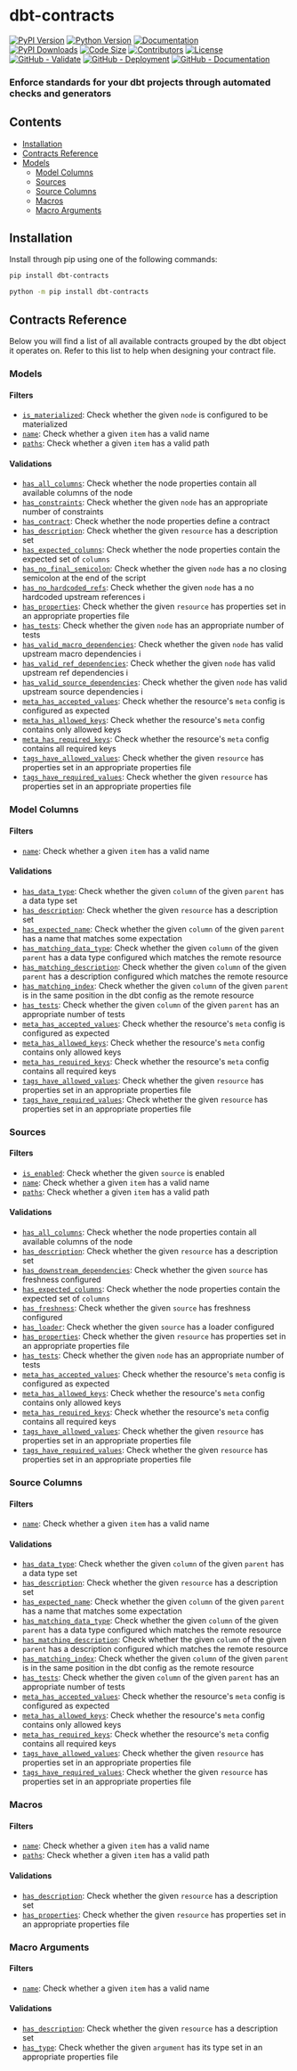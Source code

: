 # dbt-contracts

[![PyPI Version](https://img.shields.io/pypi/v/dbt-contracts?logo=pypi&label=Latest%20Version)](https://pypi.org/project/dbt-contracts)
[![Python Version](https://img.shields.io/pypi/pyversions/dbt-contracts.svg?logo=python&label=Supported%20Python%20Versions)](https://pypi.org/project/dbt-contracts/)
[![Documentation](https://img.shields.io/badge/Documentation-red.svg)](https://geo-martino.github.io/dbt-contracts)
</br>
[![PyPI Downloads](https://img.shields.io/pypi/dm/dbt-contracts?label=Downloads)](https://pypi.org/project/dbt-contracts/)
[![Code Size](https://img.shields.io/github/languages/code-size/geo-martino/dbt-contracts?label=Code%20Size)](https://github.com/geo-martino/dbt-contracts)
[![Contributors](https://img.shields.io/github/contributors/geo-martino/dbt-contracts?logo=github&label=Contributors)](https://github.com/geo-martino/dbt-contracts/graphs/contributors)
[![License](https://img.shields.io/github/license/geo-martino/dbt-contracts?label=License)](https://github.com/geo-martino/dbt-contracts/blob/master/LICENSE)
</br>
[![GitHub - Validate](https://github.com/geo-martino/dbt-contracts/actions/workflows/validate.yml/badge.svg?branch=master)](https://github.com/geo-martino/dbt-contracts/actions/workflows/validate.yml)
[![GitHub - Deployment](https://github.com/geo-martino/dbt-contracts/actions/workflows/deploy.yml/badge.svg?event=release)](https://github.com/geo-martino/dbt-contracts/actions/workflows/deploy.yml)
[![GitHub - Documentation](https://github.com/geo-martino/dbt-contracts/actions/workflows/docs_publish.yml/badge.svg)](https://github.com/geo-martino/dbt-contracts/actions/workflows/docs_publish.yml)

### Enforce standards for your dbt projects through automated checks and generators

## Contents
* [Installation](#installation)
* [Contracts Reference](#contracts-reference)
* [Models](#models)
  * [Model Columns](#model-columns)
  * [Sources](#sources)
  * [Source Columns](#source-columns)
  * [Macros](#macros)
  * [Macro Arguments](#macro-arguments)

## Installation
Install through pip using one of the following commands:

```bash
pip install dbt-contracts
```
```bash
python -m pip install dbt-contracts
```

## Contracts Reference

Below you will find a list of all available contracts grouped by the dbt object it operates on.
Refer to this list to help when designing your contract file.

### Models

#### Filters

- [`is_materialized`](https://geo-martino.github.io/dbt-contracts/reference/models.html#is-materialized): Check whether the given `node` is configured to be materialized
- [`name`](https://geo-martino.github.io/dbt-contracts/reference/models.html#name): Check whether a given `item` has a valid name
- [`paths`](https://geo-martino.github.io/dbt-contracts/reference/models.html#paths): Check whether a given `item` has a valid path

#### Validations

- [`has_all_columns`](https://geo-martino.github.io/dbt-contracts/reference/models.html#has-all-columns): Check whether the node properties contain all available columns of the node
- [`has_constraints`](https://geo-martino.github.io/dbt-contracts/reference/models.html#has-constraints): Check whether the given `node` has an appropriate number of constraints
- [`has_contract`](https://geo-martino.github.io/dbt-contracts/reference/models.html#has-contract): Check whether the node properties define a contract
- [`has_description`](https://geo-martino.github.io/dbt-contracts/reference/models.html#has-description): Check whether the given `resource` has a description set
- [`has_expected_columns`](https://geo-martino.github.io/dbt-contracts/reference/models.html#has-expected-columns): Check whether the node properties contain the expected set of `columns`
- [`has_no_final_semicolon`](https://geo-martino.github.io/dbt-contracts/reference/models.html#has-no-final-semicolon): Check whether the given `node` has a no closing semicolon at the end of the script
- [`has_no_hardcoded_refs`](https://geo-martino.github.io/dbt-contracts/reference/models.html#has-no-hardcoded-refs): Check whether the given `node` has a no hardcoded upstream references i
- [`has_properties`](https://geo-martino.github.io/dbt-contracts/reference/models.html#has-properties): Check whether the given `resource` has properties set in an appropriate properties file
- [`has_tests`](https://geo-martino.github.io/dbt-contracts/reference/models.html#has-tests): Check whether the given `node` has an appropriate number of tests
- [`has_valid_macro_dependencies`](https://geo-martino.github.io/dbt-contracts/reference/models.html#has-valid-macro-dependencies): Check whether the given `node` has valid upstream macro dependencies i
- [`has_valid_ref_dependencies`](https://geo-martino.github.io/dbt-contracts/reference/models.html#has-valid-ref-dependencies): Check whether the given `node` has valid upstream ref dependencies i
- [`has_valid_source_dependencies`](https://geo-martino.github.io/dbt-contracts/reference/models.html#has-valid-source-dependencies): Check whether the given `node` has valid upstream source dependencies i
- [`meta_has_accepted_values`](https://geo-martino.github.io/dbt-contracts/reference/models.html#meta-has-accepted-values): Check whether the resource's `meta` config is configured as expected
- [`meta_has_allowed_keys`](https://geo-martino.github.io/dbt-contracts/reference/models.html#meta-has-allowed-keys): Check whether the resource's `meta` config contains only allowed keys
- [`meta_has_required_keys`](https://geo-martino.github.io/dbt-contracts/reference/models.html#meta-has-required-keys): Check whether the resource's `meta` config contains all required keys
- [`tags_have_allowed_values`](https://geo-martino.github.io/dbt-contracts/reference/models.html#tags-have-allowed-values): Check whether the given `resource` has properties set in an appropriate properties file
- [`tags_have_required_values`](https://geo-martino.github.io/dbt-contracts/reference/models.html#tags-have-required-values): Check whether the given `resource` has properties set in an appropriate properties file


### Model Columns

#### Filters

- [`name`](https://geo-martino.github.io/dbt-contracts/reference/columns.html#name): Check whether a given `item` has a valid name

#### Validations

- [`has_data_type`](https://geo-martino.github.io/dbt-contracts/reference/columns.html#has-data-type): Check whether the given `column` of the given `parent` has a data type set
- [`has_description`](https://geo-martino.github.io/dbt-contracts/reference/columns.html#has-description): Check whether the given `resource` has a description set
- [`has_expected_name`](https://geo-martino.github.io/dbt-contracts/reference/columns.html#has-expected-name): Check whether the given `column` of the given `parent` has a name that matches some expectation
- [`has_matching_data_type`](https://geo-martino.github.io/dbt-contracts/reference/columns.html#has-matching-data-type): Check whether the given `column` of the given `parent` has a data type configured which matches the remote resource
- [`has_matching_description`](https://geo-martino.github.io/dbt-contracts/reference/columns.html#has-matching-description): Check whether the given `column` of the given `parent` has a description configured which matches the remote resource
- [`has_matching_index`](https://geo-martino.github.io/dbt-contracts/reference/columns.html#has-matching-index): Check whether the given `column` of the given `parent` is in the same position in the dbt config as the remote resource
- [`has_tests`](https://geo-martino.github.io/dbt-contracts/reference/columns.html#has-tests): Check whether the given `column` of the given `parent` has an appropriate number of tests
- [`meta_has_accepted_values`](https://geo-martino.github.io/dbt-contracts/reference/columns.html#meta-has-accepted-values): Check whether the resource's `meta` config is configured as expected
- [`meta_has_allowed_keys`](https://geo-martino.github.io/dbt-contracts/reference/columns.html#meta-has-allowed-keys): Check whether the resource's `meta` config contains only allowed keys
- [`meta_has_required_keys`](https://geo-martino.github.io/dbt-contracts/reference/columns.html#meta-has-required-keys): Check whether the resource's `meta` config contains all required keys
- [`tags_have_allowed_values`](https://geo-martino.github.io/dbt-contracts/reference/columns.html#tags-have-allowed-values): Check whether the given `resource` has properties set in an appropriate properties file
- [`tags_have_required_values`](https://geo-martino.github.io/dbt-contracts/reference/columns.html#tags-have-required-values): Check whether the given `resource` has properties set in an appropriate properties file


### Sources

#### Filters

- [`is_enabled`](https://geo-martino.github.io/dbt-contracts/reference/sources.html#is-enabled): Check whether the given `source` is enabled
- [`name`](https://geo-martino.github.io/dbt-contracts/reference/sources.html#name): Check whether a given `item` has a valid name
- [`paths`](https://geo-martino.github.io/dbt-contracts/reference/sources.html#paths): Check whether a given `item` has a valid path

#### Validations

- [`has_all_columns`](https://geo-martino.github.io/dbt-contracts/reference/sources.html#has-all-columns): Check whether the node properties contain all available columns of the node
- [`has_description`](https://geo-martino.github.io/dbt-contracts/reference/sources.html#has-description): Check whether the given `resource` has a description set
- [`has_downstream_dependencies`](https://geo-martino.github.io/dbt-contracts/reference/sources.html#has-downstream-dependencies): Check whether the given `source` has freshness configured
- [`has_expected_columns`](https://geo-martino.github.io/dbt-contracts/reference/sources.html#has-expected-columns): Check whether the node properties contain the expected set of `columns`
- [`has_freshness`](https://geo-martino.github.io/dbt-contracts/reference/sources.html#has-freshness): Check whether the given `source` has freshness configured
- [`has_loader`](https://geo-martino.github.io/dbt-contracts/reference/sources.html#has-loader): Check whether the given `source` has a loader configured
- [`has_properties`](https://geo-martino.github.io/dbt-contracts/reference/sources.html#has-properties): Check whether the given `resource` has properties set in an appropriate properties file
- [`has_tests`](https://geo-martino.github.io/dbt-contracts/reference/sources.html#has-tests): Check whether the given `node` has an appropriate number of tests
- [`meta_has_accepted_values`](https://geo-martino.github.io/dbt-contracts/reference/sources.html#meta-has-accepted-values): Check whether the resource's `meta` config is configured as expected
- [`meta_has_allowed_keys`](https://geo-martino.github.io/dbt-contracts/reference/sources.html#meta-has-allowed-keys): Check whether the resource's `meta` config contains only allowed keys
- [`meta_has_required_keys`](https://geo-martino.github.io/dbt-contracts/reference/sources.html#meta-has-required-keys): Check whether the resource's `meta` config contains all required keys
- [`tags_have_allowed_values`](https://geo-martino.github.io/dbt-contracts/reference/sources.html#tags-have-allowed-values): Check whether the given `resource` has properties set in an appropriate properties file
- [`tags_have_required_values`](https://geo-martino.github.io/dbt-contracts/reference/sources.html#tags-have-required-values): Check whether the given `resource` has properties set in an appropriate properties file


### Source Columns

#### Filters

- [`name`](https://geo-martino.github.io/dbt-contracts/reference/columns.html#name): Check whether a given `item` has a valid name

#### Validations

- [`has_data_type`](https://geo-martino.github.io/dbt-contracts/reference/columns.html#has-data-type): Check whether the given `column` of the given `parent` has a data type set
- [`has_description`](https://geo-martino.github.io/dbt-contracts/reference/columns.html#has-description): Check whether the given `resource` has a description set
- [`has_expected_name`](https://geo-martino.github.io/dbt-contracts/reference/columns.html#has-expected-name): Check whether the given `column` of the given `parent` has a name that matches some expectation
- [`has_matching_data_type`](https://geo-martino.github.io/dbt-contracts/reference/columns.html#has-matching-data-type): Check whether the given `column` of the given `parent` has a data type configured which matches the remote resource
- [`has_matching_description`](https://geo-martino.github.io/dbt-contracts/reference/columns.html#has-matching-description): Check whether the given `column` of the given `parent` has a description configured which matches the remote resource
- [`has_matching_index`](https://geo-martino.github.io/dbt-contracts/reference/columns.html#has-matching-index): Check whether the given `column` of the given `parent` is in the same position in the dbt config as the remote resource
- [`has_tests`](https://geo-martino.github.io/dbt-contracts/reference/columns.html#has-tests): Check whether the given `column` of the given `parent` has an appropriate number of tests
- [`meta_has_accepted_values`](https://geo-martino.github.io/dbt-contracts/reference/columns.html#meta-has-accepted-values): Check whether the resource's `meta` config is configured as expected
- [`meta_has_allowed_keys`](https://geo-martino.github.io/dbt-contracts/reference/columns.html#meta-has-allowed-keys): Check whether the resource's `meta` config contains only allowed keys
- [`meta_has_required_keys`](https://geo-martino.github.io/dbt-contracts/reference/columns.html#meta-has-required-keys): Check whether the resource's `meta` config contains all required keys
- [`tags_have_allowed_values`](https://geo-martino.github.io/dbt-contracts/reference/columns.html#tags-have-allowed-values): Check whether the given `resource` has properties set in an appropriate properties file
- [`tags_have_required_values`](https://geo-martino.github.io/dbt-contracts/reference/columns.html#tags-have-required-values): Check whether the given `resource` has properties set in an appropriate properties file


### Macros

#### Filters

- [`name`](https://geo-martino.github.io/dbt-contracts/reference/macros.html#name): Check whether a given `item` has a valid name
- [`paths`](https://geo-martino.github.io/dbt-contracts/reference/macros.html#paths): Check whether a given `item` has a valid path

#### Validations

- [`has_description`](https://geo-martino.github.io/dbt-contracts/reference/macros.html#has-description): Check whether the given `resource` has a description set
- [`has_properties`](https://geo-martino.github.io/dbt-contracts/reference/macros.html#has-properties): Check whether the given `resource` has properties set in an appropriate properties file


### Macro Arguments

#### Filters

- [`name`](https://geo-martino.github.io/dbt-contracts/reference/arguments.html#name): Check whether a given `item` has a valid name

#### Validations

- [`has_description`](https://geo-martino.github.io/dbt-contracts/reference/arguments.html#has-description): Check whether the given `resource` has a description set
- [`has_type`](https://geo-martino.github.io/dbt-contracts/reference/arguments.html#has-type): Check whether the given `argument` has its type set in an appropriate properties file
